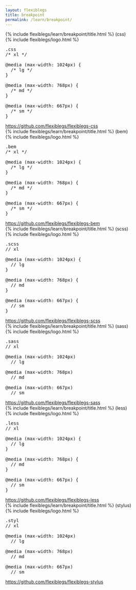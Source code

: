 ```yaml
---
layout: flexiblegs
title: breakpoint
permalink: /learn/breakpoint/
---
```


<div id="css">
  <div class="dn-browser">
    <div class="dn-browser-header">
      <div class="dn-style--title">{% include flexiblegs/learn/breakpoint/title.html %} (css)</div>
      {% include flexiblegs/logo.html %}
    </div>
    <div class="dn-browser-body">
      <div class="dn-browser-body__pre">
        <pre class="not-compiled"><div class="dn-tag dn-tag--gray dn-tag--bottom">.css</div><!--
        -->/* <span>xl</span> */<br/><br/><!--
        -->@media (max-width: 1024px) {<br/><!--
        -->  /* <span>lg</span> */<br/><!--
        -->}<br/><br/><!--
        -->@media (max-width: 768px) {<br/><!--
        -->  /* <span>md</span> */<br/><!--
        -->}<br/><br/><!--
        -->@media (max-width: 667px) {<br/><!--
        -->  /* <span>sm</span> */<br/><!--
        -->}<!--
        --></pre>
        <div class="dn-height-40"></div>
      </div>
      <div class="dn-browser-footer">
        <div class="wrap xl-gutter-24 xl-outside-24 xl-center xl-auto">
          <div class="col">
            <a href="https://github.com/flexiblegs/flexiblegs-css" class="dn-button dn-button--link">https://github.com/flexiblegs/flexiblegs-css</a>
          </div>
        </div>
      </div>
    </div>
  </div>
</div>

<div id="bem">
  <div class="dn-browser">
    <div class="dn-browser-header">
      <div class="dn-style--title">{% include flexiblegs/learn/breakpoint/title.html %} (bem)</div>
      {% include flexiblegs/logo.html %}
    </div>
    <div class="dn-browser-body">
      <div class="dn-browser-body__pre">
        <pre class="not-compiled"><div class="dn-tag dn-tag--gray dn-tag--bottom">.bem</div><!--
        -->/* <span>xl</span> */<br/><br/><!--
        -->@media (max-width: 1024px) {<br/><!--
        -->  /* <span>lg</span> */<br/><!--
        -->}<br/><br/><!--
        -->@media (max-width: 768px) {<br/><!--
        -->  /* <span>md</span> */<br/><!--
        -->}<br/><br/><!--
        -->@media (max-width: 667px) {<br/><!--
        -->  /* <span>sm</span> */<br/><!--
        -->}<!--
        --></pre>
        <div class="dn-height-40"></div>
      </div>
      <div class="dn-browser-footer">
        <div class="wrap xl-gutter-24 xl-outside-24 xl-center xl-auto">
          <div class="col">
            <a href="https://github.com/flexiblegs/flexiblegs-bem" class="dn-button dn-button--link">https://github.com/flexiblegs/flexiblegs-bem</a>
          </div>
        </div>
      </div>
    </div>
  </div>
</div>

<div id="scss">
  <div class="dn-browser">
    <div class="dn-browser-header">
      <div class="dn-style--title">{% include flexiblegs/learn/breakpoint/title.html %} (scss)</div>
      {% include flexiblegs/logo.html %}
    </div>
    <div class="dn-browser-body">
      <div class="dn-browser-body__pre">
        <pre class="not-compiled"><div class="dn-tag dn-tag--gray dn-tag--bottom">.scss</div><!--
        -->// <span>xl</span><br/><br/><!--
        -->@media (max-width: 1024px) {<br/><!--
        -->  // <span>lg</span><br/><!--
        -->}<br/><br/><!--
        -->@media (max-width: 768px) {<br/><!--
        -->  // <span>md</span><br/><!--
        -->}<br/><br/><!--
        -->@media (max-width: 667px) {<br/><!--
        -->  // <span>sm</span><br/><!--
        -->}<!--
        --></pre>
        <div class="dn-height-40"></div>
      </div>
      <div class="dn-browser-footer">
        <div class="wrap xl-gutter-24 xl-outside-24 xl-center xl-auto">
          <div class="col">
            <a href="https://github.com/flexiblegs/flexiblegs-scss" class="dn-button dn-button--link">https://github.com/flexiblegs/flexiblegs-scss</a>
          </div>
        </div>
      </div>
    </div>
  </div>
</div>

<div id="sass">
  <div class="dn-browser">
    <div class="dn-browser-header">
      <div class="dn-style--title">{% include flexiblegs/learn/breakpoint/title.html %} (sass)</div>
      {% include flexiblegs/logo.html %}
    </div>
    <div class="dn-browser-body">
      <div class="dn-browser-body__pre">
        <pre class="not-compiled"><div class="dn-tag dn-tag--gray dn-tag--bottom">.sass</div><!--
        -->// <span>xl</span><br/><br/><!--
        -->@media (max-width: 1024px)<br/><!--
        -->  // <span>lg</span><br/><br/><!--
        -->@media (max-width: 768px)<br/><!--
        -->  // <span>md</span><br/><br/><!--
        -->@media (max-width: 667px)<br/><!--
        -->  // <span>sm</span><!--
        --></pre>
        <div class="dn-height-40"></div>
      </div>
      <div class="dn-browser-footer">
        <div class="wrap xl-gutter-24 xl-outside-24 xl-center xl-auto">
          <div class="col">
            <a href="https://github.com/flexiblegs/flexiblegs-sass" class="dn-button dn-button--link">https://github.com/flexiblegs/flexiblegs-sass</a>
          </div>
        </div>
      </div>
    </div>
  </div>
</div>

<div id="less">
  <div class="dn-browser">
    <div class="dn-browser-header">
      <div class="dn-style--title">{% include flexiblegs/learn/breakpoint/title.html %} (less)</div>
      {% include flexiblegs/logo.html %}
    </div>
    <div class="dn-browser-body">
      <div class="dn-browser-body__pre">
        <pre class="not-compiled"><div class="dn-tag dn-tag--gray dn-tag--bottom">.less</div><!--
        -->// <span>xl</span><br/><br/><!--
        -->@media (max-width: 1024px) {<br/><!--
        -->  // <span>lg</span><br/><!--
        -->}<br/><br/><!--
        -->@media (max-width: 768px) {<br/><!--
        -->  // <span>md</span><br/><!--
        -->}<br/><br/><!--
        -->@media (max-width: 667px) {<br/><!--
        -->  // <span>sm</span><br/><!--
        -->}<!--
        --></pre>
        <div class="dn-height-40"></div>
      </div>
      <div class="dn-browser-footer">
        <div class="wrap xl-gutter-24 xl-outside-24 xl-center xl-auto">
          <div class="col">
            <a href="https://github.com/flexiblegs/flexiblegs-less" class="dn-button dn-button--link">https://github.com/flexiblegs/flexiblegs-less</a>
          </div>
        </div>
      </div>
    </div>
  </div>
</div>

<div id="stylus">
  <div class="dn-browser">
    <div class="dn-browser-header">
      <div class="dn-style--title">{% include flexiblegs/learn/breakpoint/title.html %} (stylus)</div>
      {% include flexiblegs/logo.html %}
    </div>
    <div class="dn-browser-body">
      <div class="dn-browser-body__pre">
        <pre class="not-compiled"><div class="dn-tag dn-tag--gray dn-tag--bottom">.styl</div><!--
        -->// <span>xl</span><br/><br/><!--
        -->@media (max-width: 1024px)<br/><!--
        -->  // <span>lg</span><br/><br/><!--
        -->@media (max-width: 768px)<br/><!--
        -->  // <span>md</span><br/><br/><!--
        -->@media (max-width: 667px)<br/><!--
        -->  // <span>sm</span><!--
        --></pre>
        <div class="dn-height-40"></div>
      </div>
      <div class="dn-browser-footer">
        <div class="wrap xl-gutter-24 xl-outside-24 xl-center xl-auto">
          <div class="col">
            <a href="https://github.com/flexiblegs/flexiblegs-stylus" class="dn-button dn-button--link">https://github.com/flexiblegs/flexiblegs-stylus</a>
          </div>
        </div>
      </div>
    </div>
  </div>
</div>
